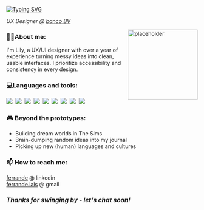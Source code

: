 <a href="https://git.io/typing-svg"><img src="https://readme-typing-svg.demolab.com?font=Fira+Code&size=32&pause=1000&color=FFEEBB&vCenter=true&repeat=false&width=435&lines=Hiya!+%F0%9F%98%8A+I'm+Lily" alt="Typing SVG" /></a>

<p><em>UX Designer @ <a href=https://www.linkedin.com/company/bancobv/>banco BV</a></em></p>

<img align="right" alt="placeholder" height="184px" width="184px" src="https://user-images.githubusercontent.com/116698705/233512745-f696c258-4653-4f99-a663-417029f95cd2.png">

<h3>👧🏻About me:</h3>
I'm Lily, a UX/UI designer with over a year of experience turning messy ideas into clean, usable interfaces. I prioritize accessibility and consistency in every design.

<h3>💻Languages and tools:</h3>

![](https://img.shields.io/badge/-Miro-0D1117?style=flat-square&logo=miro&logoColor=FFD02F&labelColor=0D1117&textColor=0D1117)&nbsp;
![](https://img.shields.io/badge/-JavaScript-0D1117?style=flat-square&logo=javascript&labelColor=0D1117&textColor=0D1117)&nbsp;
![](https://img.shields.io/badge/-VS%20Code-0D1117?style=flat-square&logo=visual-studio-code&logoColor=007ACC&labelColor=0D1117)&nbsp;
![](https://img.shields.io/badge/-CSS3-0D1117?style=flat-square&logo=css3&logoColor=1572B6&labelColor=0D1117)&nbsp;
![](https://img.shields.io/badge/-Figma-0D1117?style=flat-square&logo=figma&logoColor=F24E1E)&nbsp;
![](https://img.shields.io/badge/-HTML5-0D1117?style=flat-square&logo=html5&labelColor=0D1117)&nbsp;
![](https://img.shields.io/badge/-Git-0D1117?style=flat-square&logo=git&labelColor=0D1117)&nbsp;
![](https://img.shields.io/badge/-Github-0D1117?style=flat-square&logo=github&labelColor=0D1117)&nbsp;
![](https://img.shields.io/badge/-React-0D1117?style=flat-square&logo=react&labelColor=0D1117)&nbsp;

<h3>🎮 Beyond the prototypes:</h3>

* Building dream worlds in The Sims
* Brain-dumping random ideas into my journal
* Picking up new (human) languages and cultures


<h3>📫 How to reach me:</h3>

<a href="https://www.linkedin.com/in/ferrande/">ferrande</a> @ linkedin<br />
<a href="mailto:laisferrande@gmail.com">ferrande.lais</a> @ gmail

<h3><em><strong>Thanks for swinging by - let's chat soon!</strong></em></h3>
